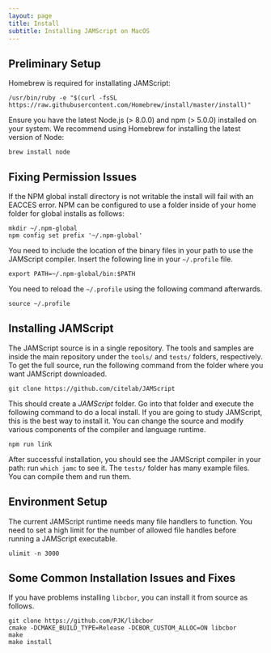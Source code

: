 ```yaml
---
layout: page
title: Install
subtitle: Installing JAMScript on MacOS
---
```


## Preliminary Setup

Homebrew is required for installating JAMScript:
```shell
/usr/bin/ruby -e "$(curl -fsSL https://raw.githubusercontent.com/Homebrew/install/master/install)"
```

Ensure you have the latest Node.js (> 8.0.0) and npm (> 5.0.0) installed on your system.
We recommend using Homebrew for installing the latest version of Node:
```shell
brew install node
```

## Fixing Permission Issues
If the NPM global install directory is not writable the install will fail with an EACCES error.
NPM can be configured to use a folder inside of your home folder for global installs as follows:
```shell
mkdir ~/.npm-global
npm config set prefix '~/.npm-global'
```

You need to include the location of the binary files in your path to use the JAMScript compiler. 
Insert the following line in your `~/.profile` file. 
```shell
export PATH=~/.npm-global/bin:$PATH
```
You need to reload the `~/.profile` using the following command afterwards. 
```shell
source ~/.profile
```

## Installing JAMScript

The JAMScript source is in a single repository.
The tools and samples are inside the main repository under the `tools/` and `tests/` folders, respectively. 
To get the full source, run the following command from the folder where you want JAMScript downloaded.

```shell
git clone https://github.com/citelab/JAMScript
```  
This should create a *JAMScript* folder. 
Go into that folder and  execute the following command to do a local install. If you are going to study
JAMScript, this is the best way to install it. You can change the source and modify various components 
of the compiler and language runtime.
```shell
npm run link
```

After successful installation, you should see the JAMScript compiler in your path: run `which jamc` to see it.
The `tests/` folder has many example files. You can compile them and run them. 

## Environment Setup

The current JAMScript runtime needs many file handlers to function. You need to set a high limit for the
number of allowed file handles before running a JAMScript executable. 
```shell
ulimit -n 3000
```



## Some Common Installation Issues and Fixes

If you have problems installing `libcbor`, you can install it from source as follows.

```shell
git clone https://github.com/PJK/libcbor
cmake -DCMAKE_BUILD_TYPE=Release -DCBOR_CUSTOM_ALLOC=ON libcbor
make
make install
```